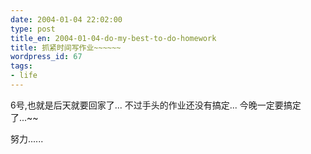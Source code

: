 ```yaml
---
date: 2004-01-04 22:02:00
type: post
title_en: 2004-01-04-do-my-best-to-do-homework
title: 抓紧时间写作业~~~~~~
wordpress_id: 67
tags:
- life
---
```


6号,也就是后天就要回家了... 不过手头的作业还没有搞定... 今晚一定要搞定了...~~  
  
努力......

[](http://www.icbean.com/nickcheng/default.asp?cat=1)
